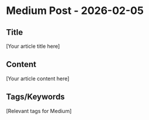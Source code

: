 # Medium Post - 2026-02-05

## Title
[Your article title here]

## Content
[Your article content here]

## Tags/Keywords
[Relevant tags for Medium]
